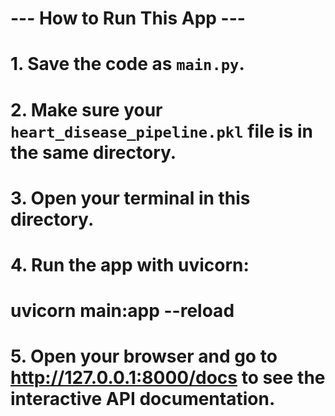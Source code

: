 
# --- How to Run This App ---
# 1. Save the code as `main.py`.
# 2. Make sure your `heart_disease_pipeline.pkl` file is in the same directory.
# 3. Open your terminal in this directory.
# 4. Run the app with uvicorn:
#    uvicorn main:app --reload
# 5. Open your browser and go to http://127.0.0.1:8000/docs to see the interactive API documentation.